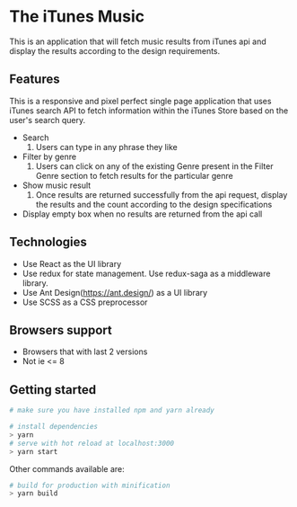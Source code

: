 # The iTunes Music
This is an application that will fetch music results from iTunes api and display the results according to the design requirements.

## Features

This is a responsive and pixel perfect single page application that uses iTunes search API to fetch information within the iTunes Store based on the user&#39;s search query.

- Search
  1. Users can type in any phrase they like
- Filter by genre
  1. Users can click on any of the existing Genre present in the Filter Genre section to fetch results for the particular genre
- Show music result
  1. Once results are returned successfully from the api request, display the results and the count according to the design specifications
- Display empty box when no results are returned from the api call

## Technologies

- Use React as the UI library
- Use redux for state management. Use redux-saga as a middleware library.
- Use Ant Design(https://ant.design/) as a UI library
- Use SCSS as a CSS preprocessor

## Browsers support

- Browsers that with last 2 versions
- Not ie <= 8

## Getting started

```bash
# make sure you have installed npm and yarn already
```

``` bash
# install dependencies
> yarn
# serve with hot reload at localhost:3000
> yarn start
```

Other commands available are:

``` bash
# build for production with minification
> yarn build
